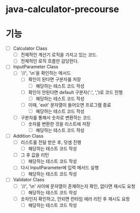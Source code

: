 # java-calculator-precourse

# 기능
- [ ] Calculator Class
  - [ ] 전체적인 계산기 로직을 가지고 있는 코드.
  - [ ] 전체적인 로직 흐름만 감당한다.
- [ ] InputParameter Class
  - [ ] '//', '\n'을 확인하는 메서드
    - [ ] 확인이 된다면 구분자를 저장
      - [ ] 해당하는 테스트 코드 작성
    - [ ] 확인이 안된다면 default 구분자(':', ',')로 코드 진행
      - [ ] 해당하는 테스트 코드 작성
    - [ ] 이때, 'exit' 문자열이 들어오면 프로그램 종료
      - [ ] 해당하는 테스트 코드 작성
  - [ ] 구분자를 통해서 숫자로 변환하는 코드
    - [ ] 숫자를 변환한 것을 리스트에 저장
      - [ ] 해당하는 테스트 코드 작성
- [ ] Addition Class
  - [ ] 리스트를 전달 받은 후, 덧셈 진행
    - [ ] 해당하는 테스트 코드 작성
  - [ ] 그 후 값을 리턴
    - [ ] 해당하는 테스트 코드 작성
  - [ ] 다시 InputParameter에 입력 메서드 실행
    - [ ] 해당하는 테스트 코드 작성
- [ ] Validator Class
  - [ ] '//', '\n' 사이에 문자열이 존재하는지 확인, 없다면 재시도 요청
    - [ ] 해당하는 테스트 코드 작성
  - [ ] 숫자인지 확인하고, 안되면 런타임 에러 리턴 후 재시도 요청
    - [ ] 해당하는 테스트 코드 작성